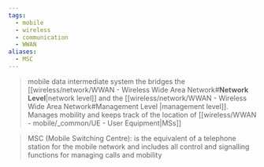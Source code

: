 ```yaml
---
tags:
  - mobile
  - wireless
  - communication
  - WWAN
aliases:
  - MSC
---
```

> mobile data intermediate system the bridges the [[wireless/network/WWAN - Wireless Wide Area Network#**Network Level**|network level]] and the [[wireless/network/WWAN - Wireless Wide Area Network#Management Level |management level]]. Manages mobility and keeps track of the location of [[wireless/WWAN - mobile/_common/UE - User Equipment|MSs]]



> MSC (Mobile Switching Centre): is the equivalent of a telephone station for the mobile network and includes all control and signalling functions for managing calls and mobility


